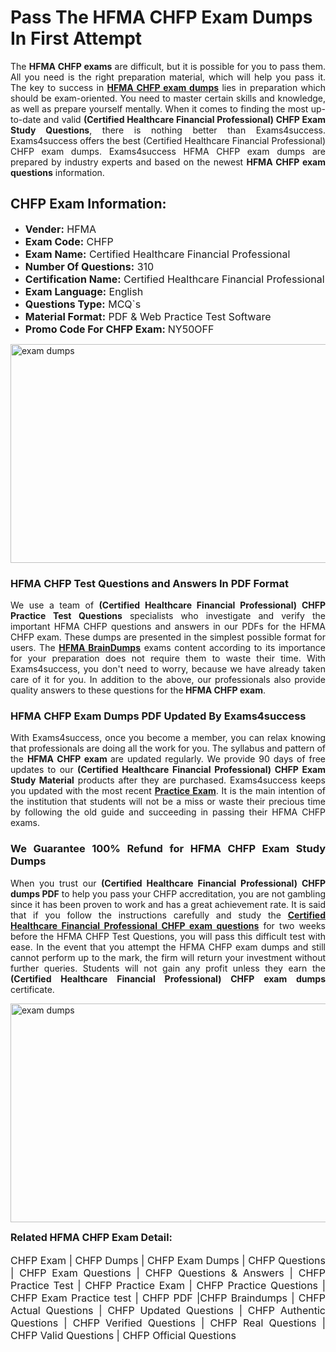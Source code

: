 <h1><strong><strong>Pass The HFMA CHFP Exam Dumps In First Attempt</strong></strong></h1> <p style="text-align:justify">The <strong>HFMA CHFP exams</strong> are difficult, but it is possible for you to pass them. All you need is the right preparation material, which will help you pass it. The key to success in <a href="https://www.exams4success.com/hfma/chfp-pdf-exam-dumps"><strong>HFMA CHFP exam dumps</strong></a> lies in preparation which should be exam-oriented. You need to master certain skills and knowledge, as well as prepare yourself mentally. When it comes to finding the most up-to-date and valid <strong>(Certified Healthcare Financial Professional) CHFP Exam Study Questions</strong>, there is nothing better than Exams4success. Exams4success offers the best (Certified Healthcare Financial Professional) CHFP exam dumps. Exams4success HFMA CHFP exam dumps are prepared by industry experts and based on the newest <strong>HFMA CHFP exam questions</strong> information.</p> <h2><strong><strong>CHFP Exam Information:</strong></strong></h2> <ul> <li><span style="font-size:16px"><strong>Vender:</strong> HFMA</span></li> <li><span style="font-size:16px"><strong>Exam Code:</strong> CHFP</span></li> <li><span style="font-size:16px"><strong>Exam Name:</strong> Certified Healthcare Financial Professional</span></li> <li><span style="font-size:16px"><strong>Number Of Questions:</strong> 310</span></li> <li><span style="font-size:16px"><strong>Certification Name:</strong> Certified Healthcare Financial Professional</span></li> <li><span style="font-size:16px"><strong>Exam Language:</strong> English</span></li> <li><span style="font-size:16px"><strong>Questions Type:</strong> MCQ`s</span></li> <li><span style="font-size:16px"><strong>Material Format:</strong> PDF & Web Practice Test Software</span></li> <li><span style="font-size:16px"><strong>Promo Code For CHFP Exam: </strong>NY50OFF</span></li> </ul> <p><a href="https://www.exams4success.com/hfma/chfp-pdf-exam-dumps" rel="no-follow"><img alt="exam dumps" src="https://www.certcollections.com/uploads/content/infrist1.png" style="height:350px; width:750px" /></a></p> <h3><strong>HFMA CHFP Test Questions and Answers In PDF Format</strong></h3> <p style="text-align:justify">We use a team of <strong>(Certified Healthcare Financial Professional) CHFP Practice Test Questions</strong> specialists who investigate and verify the important HFMA CHFP questions and answers in our PDFs for the HFMA CHFP exam. These dumps are presented in the simplest possible format for users. The <a href="https://www.exams4success.com/hfma-exam-dumps"><strong>HFMA BrainDumps</strong></a> exams content according to its importance for your preparation does not require them to waste their time. With Exams4success, you don't need to worry, because we have already taken care of it for you. In addition to the above, our professionals also provide quality answers to these questions for the<strong> HFMA CHFP exam</strong>.</p> <h3><strong> HFMA CHFP Exam Dumps PDF Updated By Exams4success</strong></h3> <p style="text-align:justify">With Exams4success, once you become a member, you can relax knowing that professionals are doing all the work for you. The syllabus and pattern of the <strong>HFMA CHFP exam </strong>are updated regularly. We provide 90 days of free updates to our <strong>(Certified Healthcare Financial Professional) CHFP Exam Study Material</strong> products after they are purchased. Exams4success keeps you updated with the most recent <a href="https://www.exams4success.com/"><strong>Practice Exam</strong></a>. It is the main intention of the institution that students will not be a miss or waste their precious time by following the old guide and succeeding in passing their HFMA CHFP exams.</p> <h3 style="text-align:justify"><strong>We Guarantee 100% Refund for HFMA CHFP Exam Study Dumps</strong></h3> <p style="text-align:justify">When you trust our <strong>(Certified Healthcare Financial Professional) CHFP dumps PDF</strong> to help you pass your CHFP accreditation, you are not gambling since it has been proven to work and has a great achievement rate. It is said that if you follow the instructions carefully and study the <a href="https://www.exams4success.com/hfma/chfp-pdf-exam-dumps"><strong>Certified Healthcare Financial Professional CHFP exam questions</strong></a> for two weeks before the HFMA CHFP Test Questions, you will pass this difficult test with ease. In the event that you attempt the HFMA CHFP exam dumps and still cannot perform up to the mark, the firm will return your investment without further queries. Students will not gain any profit unless they earn the <strong>(Certified Healthcare Financial Professional) CHFP exam dumps</strong> certificate.</p> <p style="text-align:justify"><a href="https://www.exams4success.com/hfma/chfp-pdf-exam-dumps" rel="no-follow"><img alt="exam dumps" src="https://www.certcollections.com/uploads/content/free_demo1.png" style="height:350px; width:750px" /></a></p> <p style="text-align:justify"><span style="font-size:16px"><strong>Related HFMA CHFP Exam Detail:</strong></span><br /> <br /> <span style="font-size:16px">CHFP Exam | CHFP Dumps | CHFP Exam Dumps | CHFP Questions | CHFP Exam Questions | CHFP Questions & Answers | CHFP Practice Test | CHFP Practice Exam | CHFP Practice Questions | CHFP Exam Practice test | CHFP PDF |CHFP Braindumps | CHFP Actual Questions | CHFP Updated Questions | CHFP Authentic Questions | CHFP Verified Questions | CHFP Real Questions | CHFP Valid Questions | CHFP Official Questions</span></p>
